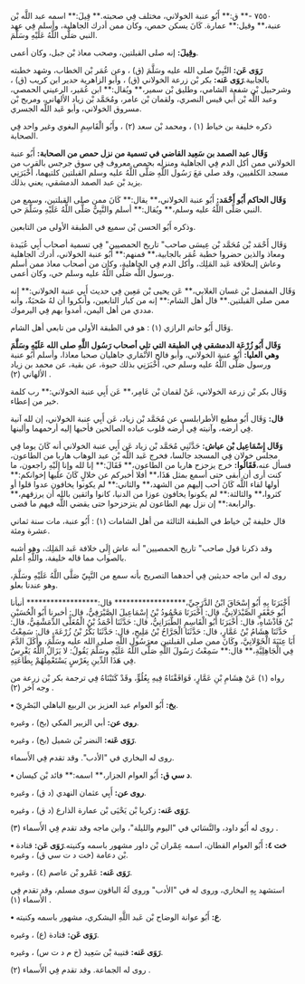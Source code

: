 ٧٥٥٠ -** ق:** أَبُو عنبة الخولاني، مختلف فِي صحبته.** قِيلَ:** اسمه عبد اللَّه بْن عنبة،** وقيل:** عمارة. كَانَ يسكن حمص، وكان ممن أدرك الجاهلية، وأسلم فِي عهد النبي صَلَّى اللَّهُ عَلَيْهِ وسَلَّمَ.

**وقِيلَ:** إنه صلى القبلتين، وصحب معاذ بْن جبل، وكان أعمى.

**رَوَى عَن:** النَّبِيِّ صلى الله عليه وسَلَّمَ (ق) ، وعن عُمَر بْن الخطاب، وشهد خطبته بالجابية.**رَوَى عَنه:** بكر بْن زرعة الخولاني (ق) ، وأبو الزاهرية حدير ابن كريب (ق) ، وشرحبيل بْن شفعة الشامي، وطليق بْن سمير،** ويُقال:** ابن عُمَير، الرعيني الحمصي، وعبد اللَّه بْن أَبي قيس النصري، ولقمان بْن عامر، ومُحَمَّد بْن زياد الألهاني، ومربح بْن مسروق الخولاني، وأبو عَبد اللَّه الجسري.

ذكره خليفة بن خياط (١) ، ومحمد بْن سعد (٢) ، وأَبُو الْقَاسِمِ البغوي وغير واحد فِي الصحابة.

**وَقَال عبد الصمد بن سَعِيد القاضي في تسمية من نزل حمص من الصحابة:** أَبُو عنبة الخولاني ممن أكل الدم فِي الجاهلية ومنزله بحمص معروف فِي سوق جرجس بالقرب من مسجد الكلفيين، وقد صلى مَعَ رَسُول اللَّهِ صَلَّى اللَّهُ عليه وسلم القبلتين كلتيهما، أَخْبَرَنِي يزيد بْن عبد الصمد الدمشقي، يعني بذلك.

**وَقَال الحاكم أَبُو أَحْمَد:** أَبُو عنبة الخولاني،** يقال:** كَانَ ممن صلى القبلتين، وسمع من النبي صَلَّى اللَّهُ عليه وسلم،** ويُقال:** أسلم والنَّبِيُّ صَلَّى اللَّهُ عَلَيْهِ وسَلَّمَ حي.

وذكره أَبُو الحسن بْن سميع في الطبقة الأولى من التابعين.

وَقَال أَحْمَد بْن مُحَمَّد بْن عِيسَى صاحب" تاريخ الحمصيين" فِي تسمية أصحاب أَبِي عُبَيدة ومعاذ والذين حضروا خطبة عُمَر بالجابية،** فمنهم:** أَبُو عنبة الخولاني، أدرك الجاهلية وعاش إلىخلافة عَبد المَلِك، وأكل الدم فِي الجاهلية، وكان من أصحاب معاذ ممن أسلم ورسول اللَّه صَلَّى اللَّهُ عليه وسلم حي، وكان أعمى.

وَقَال المفضل بْن غسان الغلابي،** عَن يحيى بْن مَعِين فِي حديث أَبِي عنبة الخولاني:** إنه ممن صلى القبلتين.** قال أهل الشام:** إنه من كبار التابعين، وأنكروا أن لهُ صُحبَةٌ، وأنه مددي من أهل اليمن، أمدوا بهم فِي اليرموك.

وَقَال أَبُو حاتم الرازي (١) : هو في الطبقة الأولى من تابعي أهل الشام.

**وَقَال أَبُو زُرْعَة الدمشقي فِي الطبقة التي تلي أصحاب رَسُول اللَّهِ صلى الله عَلَيْهِ وسَلَّمَ وهي العليا:** أَبُو عنبة الخولاني، وأبو فالح الأَنْمَاري جاهليان صحبا معاذا، وأسلم أَبُو عنبة ورسول صَلَّى اللَّهُ عليه وسلم حي، أَخْبَرَنِي بذلك حيوة، عن بقية، عن محمد بن زياد الألهاني (٢) .

وَقَال بكر بْن زرعة الخولاني، عَنْ لقمان بْن عَامِر،** عَن أَبِي عنبة الخولاني:** رب كلمة خير من إعطاء.

**قال:** وَقَال أَبُو مطيع الأطرابلسي عن مُحَمَّد بْن زياد، عَن أَبِي عنبة الخولاني، إن لله آنية فِي أرضه، وآنيته فِي أرضه قلوب عباده الصالحين فأحبها إليه أرحمهما وألينها.

**وَقَال إِسْمَاعِيل بْن عياش:** حَدَّثَنِي مُحَمَّد بْن زياد عَن أَبِي عنبة الخولاني أنه كَانَ يوما فِي مجلس خولان فِي المسجد جالسا، فخرج عَبد اللَّه بْن عبد الوهاب هاربا من الطاعون، فسأل عنه،**فَقَالُوا:** خرج يزحزح هاربا من الطاعون،** فَقَالَ:** إنا لله وإنا إِلَيْهِ راجعون، ما كنت أرى أن أبقى حتى أسمع بمثل هَذَا،** أفلا أخبركم عن خلالٍ كَانَ عليها إخوانكم:** أولها لقاء اللَّه كَانَ أحب إليهم من الشهد،** والثاني:** لم يكونوا يخافون عدوا قلوا أو كثروا،** والثالثة:** لم يكونوا يخافون عوزا من الدنيا، كانوا واثقين بالله أن يرزقهم،** والرابعة:** إن نزل بهم الطاعون لم يتزحزحوا حتى يقضي اللَّه فيهم ما قضى.

قال خليفة بْن خياط في الطبقة الثالثة من أهل الشامات (١) : أَبُو عنبة، مات سنة ثماني عشرة ومئة.

وقد ذكرنا قول صاحب" تاريخ الحمصيين" أنه عاش إِلَى خلافة عَبد المَلِك، وهو أشبه بالصواب مما قاله خليفة، واللَّهِ أعلم.

روى له ابن ماجه حديثين فِي أحدهما التصريح بأنه سمع من النَّبِيّ صَلَّى اللَّهُ عَلَيْهِ وسَلَّمَ، وهو عندنا بعلو.

أَخْبَرَنَا بِهِ أَبُو إِسْحَاقَ ابْنُ الدَّرَجِيِّ،****************** قال:****************** أنبأنا أَبُو جَعْفَرٍ الصَّيْدَلانِيُّ، قال: أَخْبَرَنَا مَحْمُودُ بْنُ إِسْمَاعِيلَ الصَّيْرَفِيُّ، قال: أخبرنا أَبُو الْحُسَيْنِ بْنُ فَاذْشَاهِ، قال: أَخْبَرَنَا أَبُو الْقَاسِمِ الطَّبَرَانِيُّ، قال: حَدَّثَنَا أَحْمَدُ بْنُ الْمُعَلَّى الدِّمَشْقِيُّ، قال: حَدَّثَنَا هِشَامُ بْنُ عَمَّارٍ، قال: حَدَّثَنَا الْجَرَّاحُ بْنُ مَلِيحٍ، قال: حَدَّثَنَا بَكْرُ بْنُ زُرْعَةَ، قال: سَمِعْتُ أَبَا عِنَبَةَ الْخَوْلانِيَّ، وكَانَ ممن صلى القبلتين معرَسُول اللَّهِ صلى الله عليه وسَلَّمَ، وأَكَلَ الدَّمَ فِي الْجَاهِلِيَّةِ،** قال:** سَمِعْتُ رَسُولَ اللَّهِ صَلَّى اللَّهُ عَلَيْهِ وسَلَّمَ يَقُولُ: لا يَزَالُ اللَّهُ يَغْرِسُ فِي هَذَا الدِّينِ بِغَرْسٍ يَسْتَعْمِلُهُمْ بِطَاعَتِهِ.

رواه (١) عَنْ هِشَامِ بْنِ عَمَّارٍ، فَوَافَقْنَاهُ فِيهِ بِعُلُوٍّ، وقَدْ كَتَبْنَاهُ فِي ترجمة بكر بْن زرعة من وجه آخر (٢) .

**• بخ:** أَبُو العوام عبد العزيز بن الربيع الباهلي البَصْرِيّ.

**روى عن:** أبي الزبير المكي (بخ) ، وغيره.

**رَوَى عَنه:** النضر بْن شميل (بخ) ، وغيره.

روى له البخاري في "الأدب". وقد تقدم فِي الأَسماء.

**• د سي ق:** أَبُو العوام الجزار،** اسمه:** فائد بْن كيسان.

**روى عن:** أَبِي عثمان النهدي (د ق) ، وغيره.

**رَوَى عَنه:** زكريا بْن يَحْيَى بْن عمارة الذارع (د ق) ، وغيره.

روى له أَبُو داود، والنَّسَائي في "اليوم والليلة"، وابن ماجه وقد تقدم فِي الأَسماء (٣) .

**• خت ٤:** أَبُو العوام القطان، اسمه عِمْران بْن داور مشهور باسمه وكنيته.**رَوَى عَن:** قتادة بْن دعامة (خت د ت سي ق) ، وغيره.

**رَوَى عَنه:** عَمْرو بْن عاصم (٤) ، وغيره.

استشهد بِهِ البخاري، وروى له في "الأدب" وروى لَهُ الباقون سوى مسلم، وقد تقدم فِي الأَسماء (١) .

**• ع:** أَبُو عوانة الوضاح بْن عَبد اللَّهِ اليشكري، مشهور باسمه وكنيته.

**رَوَى عَن:** قتادة (ع) ، وغيره.

**رَوَى عَنه:** قتيبة بْن سَعِيد (خ م د ت س) ، وغيره.

روى له الجماعة. وقد تقدم فِي الأَسماء (٢) .